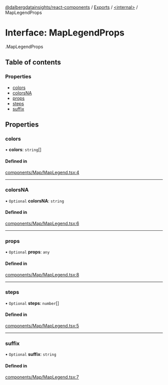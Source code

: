 [@dalbergdatainsights/react-components](../README.md) / [Exports](../modules.md) / [<internal\>](../modules/internal_.md) / MapLegendProps

# Interface: MapLegendProps

[<internal>](../modules/internal_.md).MapLegendProps

## Table of contents

### Properties

- [colors](internal_.MapLegendProps.md#colors)
- [colorsNA](internal_.MapLegendProps.md#colorsna)
- [props](internal_.MapLegendProps.md#props)
- [steps](internal_.MapLegendProps.md#steps)
- [suffix](internal_.MapLegendProps.md#suffix)

## Properties

### colors

• **colors**: `string`[]

#### Defined in

[components/Map/MapLegend.tsx:4](https://github.com/DalbergDataInsights/react-components/blob/ff81224/components/Map/MapLegend.tsx#L4)

___

### colorsNA

• `Optional` **colorsNA**: `string`

#### Defined in

[components/Map/MapLegend.tsx:6](https://github.com/DalbergDataInsights/react-components/blob/ff81224/components/Map/MapLegend.tsx#L6)

___

### props

• `Optional` **props**: `any`

#### Defined in

[components/Map/MapLegend.tsx:8](https://github.com/DalbergDataInsights/react-components/blob/ff81224/components/Map/MapLegend.tsx#L8)

___

### steps

• `Optional` **steps**: `number`[]

#### Defined in

[components/Map/MapLegend.tsx:5](https://github.com/DalbergDataInsights/react-components/blob/ff81224/components/Map/MapLegend.tsx#L5)

___

### suffix

• `Optional` **suffix**: `string`

#### Defined in

[components/Map/MapLegend.tsx:7](https://github.com/DalbergDataInsights/react-components/blob/ff81224/components/Map/MapLegend.tsx#L7)
